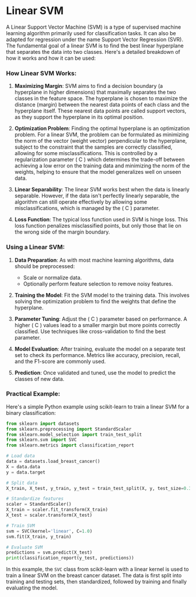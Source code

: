 # Linear SVM

A Linear Support Vector Machine (SVM) is a type of supervised machine learning algorithm primarily used for classification tasks. It can also be adapted for regression under the name Support Vector Regression (SVR). The fundamental goal of a linear SVM is to find the best linear hyperplane that separates the data into two classes. Here's a detailed breakdown of how it works and how it can be used:

### How Linear SVM Works:

1. **Maximizing Margin**: SVM aims to find a decision boundary (a hyperplane in higher dimensions) that maximally separates the two classes in the feature space. The hyperplane is chosen to maximize the distance (margin) between the nearest data points of each class and the hyperplane itself. These nearest data points are called support vectors, as they support the hyperplane in its optimal position.

2. **Optimization Problem**: Finding the optimal hyperplane is an optimization problem. For a linear SVM, the problem can be formulated as minimizing the norm of the vector (weight vector) perpendicular to the hyperplane, subject to the constraint that the samples are correctly classified, allowing for some misclassifications. This is controlled by a regularization parameter \( C \) which determines the trade-off between achieving a low error on the training data and minimizing the norm of the weights, helping to ensure that the model generalizes well on unseen data.

3. **Linear Separability**: The linear SVM works best when the data is linearly separable. However, if the data isn't perfectly linearly separable, the algorithm can still operate effectively by allowing some misclassifications, which is managed by the \( C \) parameter.

4. **Loss Function**: The typical loss function used in SVM is hinge loss. This loss function penalizes misclassified points, but only those that lie on the wrong side of the margin boundary.

### Using a Linear SVM:

1. **Data Preparation**: As with most machine learning algorithms, data should be preprocessed:
   - Scale or normalize data.
   - Optionally perform feature selection to remove noisy features.

2. **Training the Model**: Fit the SVM model to the training data. This involves solving the optimization problem to find the weights that define the hyperplane.

3. **Parameter Tuning**: Adjust the \( C \) parameter based on performance. A higher \( C \) values lead to a smaller margin but more points correctly classified. Use techniques like cross-validation to find the best parameter.

4. **Model Evaluation**: After training, evaluate the model on a separate test set to check its performance. Metrics like accuracy, precision, recall, and the F1-score are commonly used.

5. **Prediction**: Once validated and tuned, use the model to predict the classes of new data.

### Practical Example:

Here's a simple Python example using scikit-learn to train a linear SVM for a binary classification:

```python
from sklearn import datasets
from sklearn.preprocessing import StandardScaler
from sklearn.model_selection import train_test_split
from sklearn.svm import SVC
from sklearn.metrics import classification_report

# Load data
data = datasets.load_breast_cancer()
X = data.data
y = data.target

# Split data
X_train, X_test, y_train, y_test = train_test_split(X, y, test_size=0.3, random_state=42)

# Standardize features
scaler = StandardScaler()
X_train = scaler.fit_transform(X_train)
X_test = scaler.transform(X_test)

# Train SVM
svm = SVC(kernel='linear', C=1.0)
svm.fit(X_train, y_train)

# Evaluate SVM
predictions = svm.predict(X_test)
print(classification_report(y_test, predictions))
```

In this example, the `SVC` class from scikit-learn with a linear kernel is used to train a linear SVM on the breast cancer dataset. The data is first split into training and testing sets, then standardized, followed by training and finally evaluating the model.